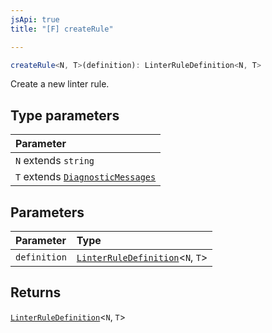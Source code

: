 ```yaml
---
jsApi: true
title: "[F] createRule"

---
```

```ts
createRule<N, T>(definition): LinterRuleDefinition<N, T>
```

Create a new linter rule.

## Type parameters

| Parameter |
| :------ |
| `N` extends `string` |
| `T` extends [`DiagnosticMessages`](../interfaces/DiagnosticMessages.md) |

## Parameters

| Parameter | Type |
| :------ | :------ |
| `definition` | [`LinterRuleDefinition`](../interfaces/LinterRuleDefinition.md)<`N`, `T`\> |

## Returns

[`LinterRuleDefinition`](../interfaces/LinterRuleDefinition.md)<`N`, `T`\>
